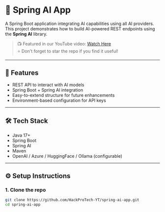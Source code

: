 # 🧠 Spring AI App

A Spring Boot application integrating AI capabilities using all AI providers. This project demonstrates how to build AI-powered REST endpoints using the **Spring AI** library.

> 📺 Featured in our YouTube video: [Watch Here](https://youtube.com/@HackProTech-YT)  
> ⭐ Don't forget to star the repo if you find it useful!

---

## 🚀 Features

- REST API to interact with AI models
- Spring Boot + Spring AI integration
- Easy-to-extend structure for future enhancements
- Environment-based configuration for API keys

---

## 🛠️ Tech Stack

- Java 17+
- Spring Boot
- Spring AI
- Maven
- OpenAI / Azure / HuggingFace / Ollama (configurable)

---

## ⚙️ Setup Instructions

### 1. Clone the repo

```bash
git clone https://github.com/HackProTech-YT/spring-ai-app.git
cd spring-ai-app
